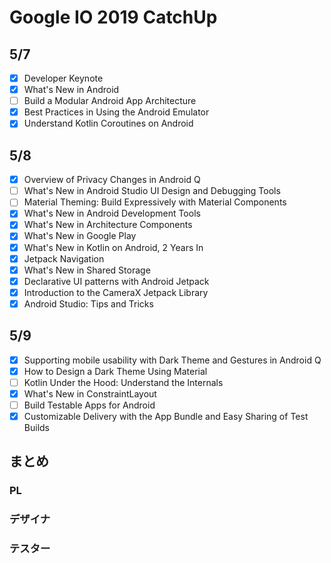 # Google IO 2019 CatchUp

## 5/7

- [x] Developer Keynote
- [x] What's New in Android
- [ ] Build a Modular Android App Architecture
- [x] Best Practices in Using the Android Emulator
- [x] Understand Kotlin Coroutines on Android

## 5/8

- [x] Overview of Privacy Changes in Android Q
- [ ] What's New in Android Studio UI Design and Debugging Tools
- [ ] Material Theming: Build Expressively with Material Components
- [x] What's New in Android Development Tools
- [x] What's New in Architecture Components
- [x] What's New in Google Play
- [x] What's New in Kotlin on Android, 2 Years In
- [x] Jetpack Navigation
- [x] What's New in Shared Storage
- [x] Declarative UI patterns with Android Jetpack
- [x] Introduction to the CameraX Jetpack Library
- [x] Android Studio: Tips and Tricks

## 5/9

- [x] Supporting mobile usability with Dark Theme and Gestures in Android Q
- [x] How to Design a Dark Theme Using Material
- [ ] Kotlin Under the Hood: Understand the Internals
- [x] What's New in ConstraintLayout
- [ ] Build Testable Apps for Android
- [x] Customizable Delivery with the App Bundle and Easy Sharing of Test Builds

## まとめ

### PL

### デザイナ

### テスター
